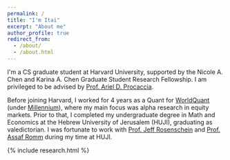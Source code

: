 ```yaml
---
permalink: /
title: "I'm Itai"
excerpt: "About me"
author_profile: true
redirect_from:
  - /about/
  - /about.html
---
```


<p>
I'm a CS graduate student at Harvard University, supported by the Nicole A. Chen and Karina A. Chen Graduate Student Research Fellowship. I am privileged to be advised by <a href="http://procaccia.info/" target="_blank" rel="noopener noreferrer">Prof. Ariel D. Procaccia</a>.
</p>
<p>
Before joining Harvard, I worked for 4 years as a Quant for <a href="https://www.worldquant.com/" target="_blank" rel="noopener noreferrer">WorldQuant</a> (under <a href="https://www.mlp.com/" target="_blank" rel="noopener noreferrer">Millennium</a>), where my main focus was alpha research in equity markets. Prior to that, I completed my undergraduate degree in Math and Economics at the Hebrew University of Jerusalem (HUJI), graduating as valedictorian. I was fortunate to work with <a href="https://www.cs.huji.ac.il/~jeff/" target="_blank" rel="noopener noreferrer">Prof. Jeff Rosenschein</a> and <a href="http://assafromm.weebly.com/" target="_blank" rel="noopener noreferrer">Prof. Assaf Romm</a> during my time at HUJI.
</p>

{% include research.html %}
